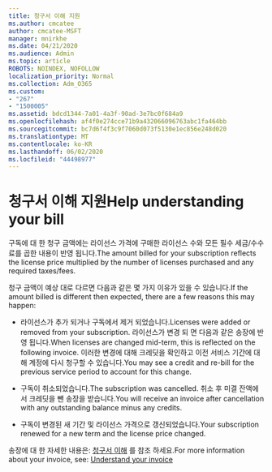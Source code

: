 ```yaml
---
title: 청구서 이해 지원
ms.author: cmcatee
author: cmcatee-MSFT
manager: mnirkhe
ms.date: 04/21/2020
ms.audience: Admin
ms.topic: article
ROBOTS: NOINDEX, NOFOLLOW
localization_priority: Normal
ms.collection: Adm_O365
ms.custom:
- "267"
- "1500005"
ms.assetid: bdcd1344-7a01-4a3f-90ad-3e7bc0f684a9
ms.openlocfilehash: af4f0e274cce71b9a432066096763abc1fa464bb
ms.sourcegitcommit: bc7d6f4f3c9f7060d073f5130e1ec856e248d020
ms.translationtype: MT
ms.contentlocale: ko-KR
ms.lasthandoff: 06/02/2020
ms.locfileid: "44498977"
---
```

# <a name="help-understanding-your-bill"></a><span data-ttu-id="160b0-102">청구서 이해 지원</span><span class="sxs-lookup"><span data-stu-id="160b0-102">Help understanding your bill</span></span>

<span data-ttu-id="160b0-103">구독에 대 한 청구 금액에는 라이선스 가격에 구매한 라이선스 수와 모든 필수 세금/수수료를 곱한 내용이 반영 됩니다.</span><span class="sxs-lookup"><span data-stu-id="160b0-103">The amount billed for your subscription reflects the license price multiplied by the number of licenses purchased and any required taxes/fees.</span></span>
  
<span data-ttu-id="160b0-104">청구 금액이 예상 대로 다르면 다음과 같은 몇 가지 이유가 있을 수 있습니다.</span><span class="sxs-lookup"><span data-stu-id="160b0-104">If the amount billed is different then expected, there are a few reasons this may happen:</span></span>
  
- <span data-ttu-id="160b0-105">라이선스가 추가 되거나 구독에서 제거 되었습니다.</span><span class="sxs-lookup"><span data-stu-id="160b0-105">Licenses were added or removed from your subscription.</span></span> <span data-ttu-id="160b0-106">라이선스가 변경 되 면 다음과 같은 송장에 반영 됩니다.</span><span class="sxs-lookup"><span data-stu-id="160b0-106">When licenses are changed mid-term, this is reflected on the following invoice.</span></span> <span data-ttu-id="160b0-107">이러한 변경에 대해 크레딧을 확인하고 이전 서비스 기간에 대해 계정에 다시 청구할 수 있습니다.</span><span class="sxs-lookup"><span data-stu-id="160b0-107">You may see a credit and re-bill for the previous service period to account for this change.</span></span>

- <span data-ttu-id="160b0-108">구독이 취소되었습니다.</span><span class="sxs-lookup"><span data-stu-id="160b0-108">The subscription was cancelled.</span></span> <span data-ttu-id="160b0-109">취소 후 미결 잔액에서 크레딧을 뺀 송장을 받습니다.</span><span class="sxs-lookup"><span data-stu-id="160b0-109">You will receive an invoice after cancellation with any outstanding balance minus any credits.</span></span>

- <span data-ttu-id="160b0-110">구독이 변경된 새 기간 및 라이선스 가격으로 갱신되었습니다.</span><span class="sxs-lookup"><span data-stu-id="160b0-110">Your subscription renewed for a new term and the license price changed.</span></span>

<span data-ttu-id="160b0-111">송장에 대 한 자세한 내용은: [청구서 이해](https://docs.microsoft.com/microsoft-365/commerce/billing-and-payments/understand-your-invoice2) 를 참조 하세요.</span><span class="sxs-lookup"><span data-stu-id="160b0-111">For more information about your invoice, see: [Understand your invoice](https://docs.microsoft.com/microsoft-365/commerce/billing-and-payments/understand-your-invoice2)</span></span>